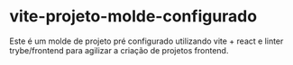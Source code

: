 # vite-projeto-molde-configurado
Este é um molde de projeto pré configurado utilizando vite + react e linter trybe/frontend para agilizar a criação de projetos frontend. 
